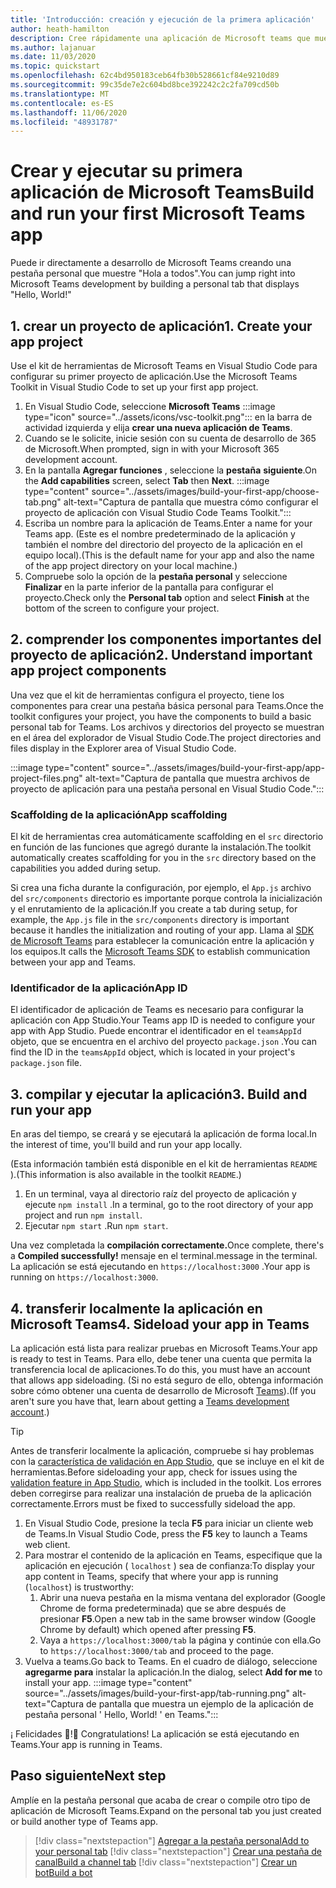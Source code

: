 ```yaml
---
title: 'Introducción: creación y ejecución de la primera aplicación'
author: heath-hamilton
description: Cree rápidamente una aplicación de Microsoft teams que muestre un "Hola a todos". mensaje mediante el kit de herramientas de Microsoft Teams.
ms.author: lajanuar
ms.date: 11/03/2020
ms.topic: quickstart
ms.openlocfilehash: 62c4bd950183ceb64fb30b528661cf84e9210d89
ms.sourcegitcommit: 99c35de7e2c604bd8bce392242c2c2fa709cd50b
ms.translationtype: MT
ms.contentlocale: es-ES
ms.lasthandoff: 11/06/2020
ms.locfileid: "48931787"
---
```

# <a name="build-and-run-your-first-microsoft-teams-app"></a><span data-ttu-id="2a6a2-104">Crear y ejecutar su primera aplicación de Microsoft Teams</span><span class="sxs-lookup"><span data-stu-id="2a6a2-104">Build and run your first Microsoft Teams app</span></span>

<span data-ttu-id="2a6a2-105">Puede ir directamente a desarrollo de Microsoft Teams creando una pestaña personal que muestre "Hola a todos".</span><span class="sxs-lookup"><span data-stu-id="2a6a2-105">You can jump right into Microsoft Teams development by building a personal tab that displays "Hello, World!"</span></span>

## <a name="1-create-your-app-project"></a><span data-ttu-id="2a6a2-106">1. crear un proyecto de aplicación</span><span class="sxs-lookup"><span data-stu-id="2a6a2-106">1. Create your app project</span></span>

<span data-ttu-id="2a6a2-107">Use el kit de herramientas de Microsoft Teams en Visual Studio Code para configurar su primer proyecto de aplicación.</span><span class="sxs-lookup"><span data-stu-id="2a6a2-107">Use the Microsoft Teams Toolkit in Visual Studio Code to set up your first app project.</span></span>

1. En Visual Studio Code, seleccione **Microsoft Teams** :::image type="icon" source="../assets/icons/vsc-toolkit.png"::: en la barra de actividad izquierda y elija **crear una nueva aplicación de Teams**.
1. <span data-ttu-id="2a6a2-109">Cuando se le solicite, inicie sesión con su cuenta de desarrollo de 365 de Microsoft.</span><span class="sxs-lookup"><span data-stu-id="2a6a2-109">When prompted, sign in with your Microsoft 365 development account.</span></span>
1. <span data-ttu-id="2a6a2-110">En la pantalla **Agregar funciones** , seleccione la **pestaña** **siguiente**.</span><span class="sxs-lookup"><span data-stu-id="2a6a2-110">On the **Add capabilities** screen, select **Tab** then **Next**.</span></span>
:::image type="content" source="../assets/images/build-your-first-app/choose-tab.png" alt-text="Captura de pantalla que muestra cómo configurar el proyecto de aplicación con Visual Studio Code Teams Toolkit.":::
1. <span data-ttu-id="2a6a2-112">Escriba un nombre para la aplicación de Teams.</span><span class="sxs-lookup"><span data-stu-id="2a6a2-112">Enter a name for your Teams app.</span></span> <span data-ttu-id="2a6a2-113">(Este es el nombre predeterminado de la aplicación y también el nombre del directorio del proyecto de la aplicación en el equipo local).</span><span class="sxs-lookup"><span data-stu-id="2a6a2-113">(This is the default name for your app and also the name of the app project directory on your local machine.)</span></span>
1. <span data-ttu-id="2a6a2-114">Compruebe solo la opción de la **pestaña personal** y seleccione **Finalizar** en la parte inferior de la pantalla para configurar el proyecto.</span><span class="sxs-lookup"><span data-stu-id="2a6a2-114">Check only the **Personal tab** option and select **Finish** at the bottom of the screen to configure your project.</span></span>

## <a name="2-understand-important-app-project-components"></a><span data-ttu-id="2a6a2-115">2. comprender los componentes importantes del proyecto de aplicación</span><span class="sxs-lookup"><span data-stu-id="2a6a2-115">2. Understand important app project components</span></span>

<span data-ttu-id="2a6a2-116">Una vez que el kit de herramientas configura el proyecto, tiene los componentes para crear una pestaña básica personal para Teams.</span><span class="sxs-lookup"><span data-stu-id="2a6a2-116">Once the toolkit configures your project, you have the components to build a basic personal tab for Teams.</span></span> <span data-ttu-id="2a6a2-117">Los archivos y directorios del proyecto se muestran en el área del explorador de Visual Studio Code.</span><span class="sxs-lookup"><span data-stu-id="2a6a2-117">The project directories and files display in the Explorer area of Visual Studio Code.</span></span>

:::image type="content" source="../assets/images/build-your-first-app/app-project-files.png" alt-text="Captura de pantalla que muestra archivos de proyecto de aplicación para una pestaña personal en Visual Studio Code.":::

### <a name="app-scaffolding"></a><span data-ttu-id="2a6a2-119">Scaffolding de la aplicación</span><span class="sxs-lookup"><span data-stu-id="2a6a2-119">App scaffolding</span></span>

<span data-ttu-id="2a6a2-120">El kit de herramientas crea automáticamente scaffolding en el `src` directorio en función de las funciones que agregó durante la instalación.</span><span class="sxs-lookup"><span data-stu-id="2a6a2-120">The toolkit automatically creates scaffolding for you in the `src` directory based on the capabilities you added during setup.</span></span>

<span data-ttu-id="2a6a2-121">Si crea una ficha durante la configuración, por ejemplo, el `App.js` archivo del `src/components` directorio es importante porque controla la inicialización y el enrutamiento de la aplicación.</span><span class="sxs-lookup"><span data-stu-id="2a6a2-121">If you create a tab during setup, for example, the `App.js` file in the `src/components` directory is important because it handles the initialization and routing of your app.</span></span> <span data-ttu-id="2a6a2-122">Llama al [SDK de Microsoft Teams](../tabs/how-to/using-teams-client-sdk.md) para establecer la comunicación entre la aplicación y los equipos.</span><span class="sxs-lookup"><span data-stu-id="2a6a2-122">It calls the [Microsoft Teams SDK](../tabs/how-to/using-teams-client-sdk.md) to establish communication between your app and Teams.</span></span>

### <a name="app-id"></a><span data-ttu-id="2a6a2-123">Identificador de la aplicación</span><span class="sxs-lookup"><span data-stu-id="2a6a2-123">App ID</span></span>

<span data-ttu-id="2a6a2-124">El identificador de aplicación de Teams es necesario para configurar la aplicación con App Studio.</span><span class="sxs-lookup"><span data-stu-id="2a6a2-124">Your Teams app ID is needed to configure your app with App Studio.</span></span> <span data-ttu-id="2a6a2-125">Puede encontrar el identificador en el `teamsAppId` objeto, que se encuentra en el archivo del proyecto `package.json` .</span><span class="sxs-lookup"><span data-stu-id="2a6a2-125">You can find the ID in the `teamsAppId` object, which is located in your project's `package.json` file.</span></span>

## <a name="3-build-and-run-your-app"></a><span data-ttu-id="2a6a2-126">3. compilar y ejecutar la aplicación</span><span class="sxs-lookup"><span data-stu-id="2a6a2-126">3. Build and run your app</span></span>

<span data-ttu-id="2a6a2-127">En aras del tiempo, se creará y se ejecutará la aplicación de forma local.</span><span class="sxs-lookup"><span data-stu-id="2a6a2-127">In the interest of time, you'll build and run your app locally.</span></span>

<span data-ttu-id="2a6a2-128">(Esta información también está disponible en el kit de herramientas `README` ).</span><span class="sxs-lookup"><span data-stu-id="2a6a2-128">(This information is also available in the toolkit `README`.)</span></span>

1. <span data-ttu-id="2a6a2-129">En un terminal, vaya al directorio raíz del proyecto de aplicación y ejecute `npm install` .</span><span class="sxs-lookup"><span data-stu-id="2a6a2-129">In a terminal, go to the root directory of your app project and run `npm install`.</span></span>
1. <span data-ttu-id="2a6a2-130">Ejecutar `npm start` .</span><span class="sxs-lookup"><span data-stu-id="2a6a2-130">Run `npm start`.</span></span>

<span data-ttu-id="2a6a2-131">Una vez completada la **compilación correctamente.**</span><span class="sxs-lookup"><span data-stu-id="2a6a2-131">Once complete, there's a **Compiled successfully!**</span></span> <span data-ttu-id="2a6a2-132">mensaje en el terminal.</span><span class="sxs-lookup"><span data-stu-id="2a6a2-132">message in the terminal.</span></span> <span data-ttu-id="2a6a2-133">La aplicación se está ejecutando en `https://localhost:3000` .</span><span class="sxs-lookup"><span data-stu-id="2a6a2-133">Your app is running on `https://localhost:3000`.</span></span>

## <a name="4-sideload-your-app-in-teams"></a><span data-ttu-id="2a6a2-134">4. transferir localmente la aplicación en Microsoft Teams</span><span class="sxs-lookup"><span data-stu-id="2a6a2-134">4. Sideload your app in Teams</span></span>

<span data-ttu-id="2a6a2-135">La aplicación está lista para realizar pruebas en Microsoft Teams.</span><span class="sxs-lookup"><span data-stu-id="2a6a2-135">Your app is ready to test in Teams.</span></span> <span data-ttu-id="2a6a2-136">Para ello, debe tener una cuenta que permita la transferencia local de aplicaciones.</span><span class="sxs-lookup"><span data-stu-id="2a6a2-136">To do this, you must have an account that allows app sideloading.</span></span> <span data-ttu-id="2a6a2-137">(Si no está seguro de ello, obtenga información sobre cómo obtener una cuenta de desarrollo de Microsoft [Teams](../build-your-first-app/build-first-app-overview.md#set-up-your-development-account)).</span><span class="sxs-lookup"><span data-stu-id="2a6a2-137">(If you aren't sure you have that, learn about getting a [Teams development account](../build-your-first-app/build-first-app-overview.md#set-up-your-development-account).)</span></span>

> [!TIP]
> <span data-ttu-id="2a6a2-138">Antes de transferir localmente la aplicación, compruebe si hay problemas con la [característica de validación en App Studio](../concepts/deploy-and-publish/appsource/prepare/submission-checklist.md#teams-app-validation-tool), que se incluye en el kit de herramientas.</span><span class="sxs-lookup"><span data-stu-id="2a6a2-138">Before sideloading your app, check for issues using the [validation feature in App Studio](../concepts/deploy-and-publish/appsource/prepare/submission-checklist.md#teams-app-validation-tool), which is included in the toolkit.</span></span> <span data-ttu-id="2a6a2-139">Los errores deben corregirse para realizar una instalación de prueba de la aplicación correctamente.</span><span class="sxs-lookup"><span data-stu-id="2a6a2-139">Errors must be fixed to successfully sideload the app.</span></span>

1. <span data-ttu-id="2a6a2-140">En Visual Studio Code, presione la tecla **F5** para iniciar un cliente web de Teams.</span><span class="sxs-lookup"><span data-stu-id="2a6a2-140">In Visual Studio Code, press the **F5** key to launch a Teams web client.</span></span>
1. <span data-ttu-id="2a6a2-141">Para mostrar el contenido de la aplicación en Teams, especifique que la aplicación en ejecución ( `localhost` ) sea de confianza:</span><span class="sxs-lookup"><span data-stu-id="2a6a2-141">To display your app content in Teams, specify that where your app is running (`localhost`) is trustworthy:</span></span>
   1. <span data-ttu-id="2a6a2-142">Abrir una nueva pestaña en la misma ventana del explorador (Google Chrome de forma predeterminada) que se abre después de presionar **F5**.</span><span class="sxs-lookup"><span data-stu-id="2a6a2-142">Open a new tab in the same browser window (Google Chrome by default) which opened after pressing **F5**.</span></span>
   1. <span data-ttu-id="2a6a2-143">Vaya a `https://localhost:3000/tab` la página y continúe con ella.</span><span class="sxs-lookup"><span data-stu-id="2a6a2-143">Go to `https://localhost:3000/tab` and proceed to the page.</span></span>
1. <span data-ttu-id="2a6a2-144">Vuelva a teams.</span><span class="sxs-lookup"><span data-stu-id="2a6a2-144">Go back to Teams.</span></span> <span data-ttu-id="2a6a2-145">En el cuadro de diálogo, seleccione **agregarme para** instalar la aplicación.</span><span class="sxs-lookup"><span data-stu-id="2a6a2-145">In the dialog, select **Add for me** to install your app.</span></span>
:::image type="content" source="../assets/images/build-your-first-app/tab-running.png" alt-text="Captura de pantalla que muestra un ejemplo de la aplicación de pestaña personal ' Hello, World! ' en Teams.":::

<span data-ttu-id="2a6a2-147">¡ Felicidades 🎉!</span><span class="sxs-lookup"><span data-stu-id="2a6a2-147">🎉 Congratulations!</span></span> <span data-ttu-id="2a6a2-148">La aplicación se está ejecutando en Teams.</span><span class="sxs-lookup"><span data-stu-id="2a6a2-148">Your app is running in Teams.</span></span>

## <a name="next-step"></a><span data-ttu-id="2a6a2-149">Paso siguiente</span><span class="sxs-lookup"><span data-stu-id="2a6a2-149">Next step</span></span>

<span data-ttu-id="2a6a2-150">Amplíe en la pestaña personal que acaba de crear o compile otro tipo de aplicación de Microsoft Teams.</span><span class="sxs-lookup"><span data-stu-id="2a6a2-150">Expand on the personal tab you just created or build another type of Teams app.</span></span>

> [!div class="nextstepaction"]
> [<span data-ttu-id="2a6a2-151">Agregar a la pestaña personal</span><span class="sxs-lookup"><span data-stu-id="2a6a2-151">Add to your personal tab</span></span>](../build-your-first-app/build-personal-tab.md)
> [!div class="nextstepaction"]
> [<span data-ttu-id="2a6a2-152">Crear una pestaña de canal</span><span class="sxs-lookup"><span data-stu-id="2a6a2-152">Build a channel tab</span></span>](../build-your-first-app/build-channel-tab.md)
> [!div class="nextstepaction"]
> [<span data-ttu-id="2a6a2-153">Crear un bot</span><span class="sxs-lookup"><span data-stu-id="2a6a2-153">Build a bot</span></span>](../build-your-first-app/build-bot.md)
